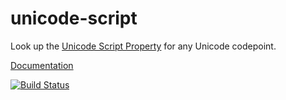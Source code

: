 # unicode-script

Look up the [Unicode Script Property][tr24] for any Unicode codepoint.

[Documentation](http://doc.servo.org/unicode_script/)

[![Build Status](https://travis-ci.org/servo/unicode-script.svg?branch=master)](https://travis-ci.org/servo/unicode-script)

[tr24]: http://www.unicode.org/reports/tr24/
